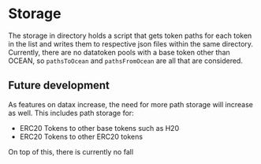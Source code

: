 # Storage

The storage in directory holds a script that gets token paths for each token in the list and writes them to respective json files within the same directory. Currently, there are no datatoken pools with a base token other than OCEAN, so `pathsToOcean` and `pathsFromOcean` are all that are considered. 

## Future development
As features on datax increase, the need for more path storage will increase as well. This includes path storage for:

- ERC20 Tokens to other base tokens such as H20
- ERC20 Tokens to other ERC20 tokens 

On top of this, there is currently no fall
